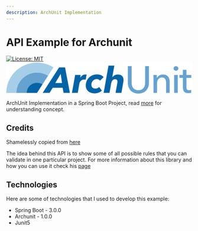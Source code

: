 ```yaml
---
description: ArchUnit Implementation
---
```


# API Example for Archunit

[![License: MIT](https://img.shields.io/badge/License-MIT-yellow.svg)](https://opensource.org/licenses/MIT) ![](.gitbook/assets/ArchUnit-Logo.png)

ArchUnit Implementation in a Spring Boot Project, read [more](https://www.archunit.org/motivation) for understanding concept.

## Credits

Shamelessly copied from [here](https://github.com/andres-sacco/api-example-archunit)

The idea behind this API is to show some of all possible rules that you can validate in one particular project. For more information about this library and how you can use it check his [page](https://sacco-andres.medium.com/)

## Technologies

Here are some of technologies that I used to develop this example:

* Spring Boot - 3.0.0
* Archunit - 1.0.0
* Junit5
